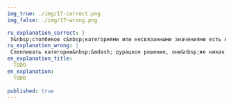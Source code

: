 ```yaml
---
img_true: ./img/17-correct.png
img_false: ./img/17-wrong.png

ru_explanation_correct: |
 У&nbsp;столбиков с&nbsp;категориями или несвязанными значениями есть личное пространство, поэтому не&nbsp;нужно их&nbsp;прижимать друг к&nbsp;другу.
ru_explanation_wrong: |
 Слепливать категории&nbsp;&mdash; дурацкое решение, они&nbsp;же никак не&nbsp;связаны друг с&nbsp;другом.
en_explanation_title:
  TODO
en_explanation:
  TODO
  
published: true
---
```


